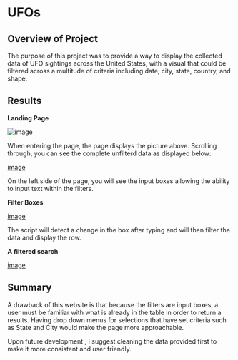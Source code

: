 # UFOs
## Overview of Project
The purpose of this project was to provide a way to display the collected data of UFO sightings across the United States, with a visual that could be filtered across a multitude of criteria including date, city, state, country, and shape. 

## Results
**Landing Page**

![image](https://user-images.githubusercontent.com/100445489/167856096-908c843b-3436-4e7b-8218-e3c6256875d7.png)


When entering the page, the page displays the picture above. Scrolling through, you can see the complete unfilterd data as displayed below:

[image](https://user-images.githubusercontent.com/100445489/167856335-c4e20539-afb9-4832-9969-46961a30a465.png)


On the left side of the page, you will see the input boxes allowing the ability to input text within the filters. 

**Filter Boxes**

[image](https://user-images.githubusercontent.com/100445489/167856403-aeb1a3a9-c3da-4b9e-bd8a-0855adc35c36.png)


The script will detect a change in the box after typing and will then filter the data and display the row.

**A filtered search**

[image](https://user-images.githubusercontent.com/100445489/167856461-820477b6-0563-429f-ad3f-09ed859dc465.png)


## Summary

A drawback of this website is that because the filters are input boxes, a user must be familiar with what is already in the table in order to return a results. Having drop down menus for selections that have set criteria such as State and City would make the page more approachable. 

Upon future development , I suggest cleaning the data provided first to make it more consistent and user friendly. 
